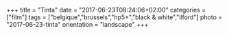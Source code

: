 +++
title = "Tinta"
date = "2017-06-23T08:24:06+02:00"
categories = ["film"]
tags = ["belgique","brussels","hp5+","black & white","ilford"]
photo = "2017-06-23-tinta"
orientation = "landscape"
+++
